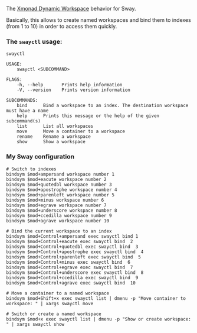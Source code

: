 The [Xmonad Dynamic Workspace](https://hackage.haskell.org/package/xmonad-contrib-0.16/docs/XMonad-Actions-DynamicWorkspaces.html) behavior for Sway.

Basically, this allows to create named workspaces and bind them to
indexes (from 1 to 10) in order to access them quickly.


### The `swayctl` usage:

    swayctl 

    USAGE:
        swayctl <SUBCOMMAND>

    FLAGS:
        -h, --help       Prints help information
        -V, --version    Prints version information

    SUBCOMMANDS:
        bind      Bind a workspace to an index. The destination workspace must have a name
        help      Prints this message or the help of the given subcommand(s)
        list      List all workspaces
        move      Move a container to a workspace
        rename    Rename a workspace
        show      Show a workspace


### My Sway configuration

    # Switch to indexes
    bindsym $mod+ampersand workspace number 1
    bindsym $mod+eacute workspace number 2
    bindsym $mod+quotedbl workspace number 3
    bindsym $mod+apostrophe workspace number 4
    bindsym $mod+parenleft workspace number 5
    bindsym $mod+minus workspace number 6
    bindsym $mod+egrave workspace number 7
    bindsym $mod+underscore workspace number 8
    bindsym $mod+ccedilla workspace number 9
    bindsym $mod+agrave workspace number 10

    # Bind the current workspace to an index
    bindsym $mod+Control+ampersand exec swayctl bind 1
    bindsym $mod+Control+eacute exec swayctl bind  2
    bindsym $mod+Control+quotedbl exec swayctl bind  3
    bindsym $mod+Control+apostrophe exec swayctl bind  4
    bindsym $mod+Control+parenleft exec swayctl bind  5
    bindsym $mod+Control+minus exec swayctl bind  6
    bindsym $mod+Control+egrave exec swayctl bind  7
    bindsym $mod+Control+underscore exec swayctl bind  8
    bindsym $mod+Control+ccedilla exec swayctl bind  9
    bindsym $mod+Control+agrave exec swayctl bind  10

    # Move a container to a named workspace
    bindsym $mod+Shift+x exec swayctl list | dmenu -p "Move container to workspace: " | xargs swayctl move 

    # Switch or create a named workspace
    bindsym $mod+x exec swayctl list | dmenu -p "Show or create workspace: " | xargs swayctl show 
